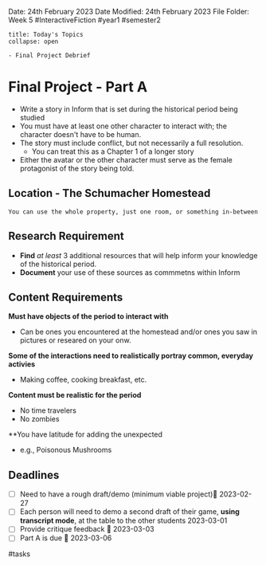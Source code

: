 Date: 24th February 2023
Date Modified: 24th February 2023
File Folder: Week 5
#InteractiveFiction #year1 #semester2

```ad-abstract
title: Today's Topics
collapse: open

- Final Project Debrief

```

# Final Project - Part A

- Write a story in Inform that is set during the historical period being studied
- You must have at least one other character to interact with; the character doesn't have to be human.
- The story must include conflict, but not necessarily a full resolution. 
	- You can treat this as a Chapter 1 of a longer story
- Either the avatar or the other character must serve as the female protagonist of the story being told.

## Location - The Schumacher Homestead

```ad-note
You can use the whole property, just one room, or something in-between
```

## Research Requirement

- **Find** *at least* 3 additional resources that will help inform your knowledge of the historical period.
- **Document** your use of these sources as commmetns within Inform

## Content Requirements

**Must have objects of the period to interact with**
- Can be ones you encountered at the homestead and/or ones you saw in pictures or researed on your onw.

**Some of the interactions need to realistically portray common, everyday activies**
- Making coffee, cooking breakfast, etc.

**Content must be realistic for the period**
- No time travelers
- No zombies

**You have latitude for adding the unexpected
- e.g., Poisonous Mushrooms

## Deadlines

- [ ] Need to have a rough draft/demo (minimum viable project)📅 2023-02-27 
- [ ] Each person will need to demo a second draft of their game, **using transcript mode**, at the table to the other students 2023-03-01
- [ ] Provide critique feedback 📅 2023-03-03
- [ ] Part A is due 📅 2023-03-06

#tasks 



